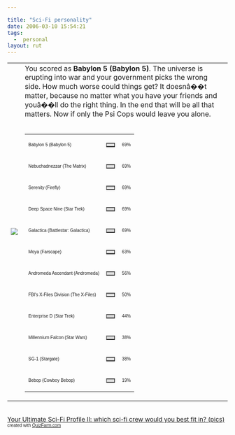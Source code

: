```yaml
---

title: "Sci-Fi personality"
date: 2006-03-10 15:54:21
tags:
  -  personal
layout: rut
---
```


<table border='0' cellpadding='5' cellspacing='0' width='600'><tr><td><img src="http://images.quizfarm.com/1133420222Babylon5.jpg" /></td><td> You scored as <b>Babylon 5 (Babylon 5)</b>. The universe is erupting into war and your government picks the wrong side.  How much worse could things get?  It doesnâ��t matter, because no matter what you have your friends and youâ��ll do the right thing.  In the end that will be all that matters.  Now if only the Psi Cops would leave you alone.<br  /><br  /><table border='0' width='300' cellspacing='0' cellpadding='0'><tr><td><p><font face='Arial' size='1'>Babylon 5 (Babylon 5)</font></p></td><td><table border='1' cellpadding='0' cellspacing='0' width='69' bgcolor='#dddddd'><tr><td></td></tr></table></td><td><font face='Arial' size='1'>69%</font></td></tr><tr><td><p><font face='Arial' size='1'>Nebuchadnezzar (The Matrix)</font></p></td><td><table border='1' cellpadding='0' cellspacing='0' width='69' bgcolor='#dddddd'><tr><td></td></tr></table></td><td><font face='Arial' size='1'>69%</font></td></tr><tr><td><p><font face='Arial' size='1'>Serenity (Firefly)</font></p></td><td><table border='1' cellpadding='0' cellspacing='0' width='69' bgcolor='#dddddd'><tr><td></td></tr></table></td><td><font face='Arial' size='1'>69%</font></td></tr><tr><td><p><font face='Arial' size='1'>Deep Space Nine (Star Trek)</font></p></td><td><table border='1' cellpadding='0' cellspacing='0' width='69' bgcolor='#dddddd'><tr><td></td></tr></table></td><td><font face='Arial' size='1'>69%</font></td></tr><tr><td><p><font face='Arial' size='1'>Galactica (Battlestar: Galactica)</font></p></td><td><table border='1' cellpadding='0' cellspacing='0' width='69' bgcolor='#dddddd'><tr><td></td></tr></table></td><td><font face='Arial' size='1'>69%</font></td></tr><tr><td><p><font face='Arial' size='1'>Moya (Farscape)</font></p></td><td><table border='1' cellpadding='0' cellspacing='0' width='63' bgcolor='#dddddd'><tr><td></td></tr></table></td><td><font face='Arial' size='1'>63%</font></td></tr><tr><td><p><font face='Arial' size='1'>Andromeda Ascendant (Andromeda)</font></p></td><td><table border='1' cellpadding='0' cellspacing='0' width='56' bgcolor='#dddddd'><tr><td></td></tr></table></td><td><font face='Arial' size='1'>56%</font></td></tr><tr><td><p><font face='Arial' size='1'>FBI&#039;s X-Files Division (The X-Files)</font></p></td><td><table border='1' cellpadding='0' cellspacing='0' width='50' bgcolor='#dddddd'><tr><td></td></tr></table></td><td><font face='Arial' size='1'>50%</font></td></tr><tr><td><p><font face='Arial' size='1'>Enterprise D (Star Trek)</font></p></td><td><table border='1' cellpadding='0' cellspacing='0' width='44' bgcolor='#dddddd'><tr><td></td></tr></table></td><td><font face='Arial' size='1'>44%</font></td></tr><tr><td><p><font face='Arial' size='1'>Millennium Falcon (Star Wars)</font></p></td><td><table border='1' cellpadding='0' cellspacing='0' width='38' bgcolor='#dddddd'><tr><td></td></tr></table></td><td><font face='Arial' size='1'>38%</font></td></tr><tr><td><p><font face='Arial' size='1'>SG-1 (Stargate)</font></p></td><td><table border='1' cellpadding='0' cellspacing='0' width='38' bgcolor='#dddddd'><tr><td></td></tr></table></td><td><font face='Arial' size='1'>38%</font></td></tr><tr><td><p><font face='Arial' size='1'>Bebop (Cowboy Bebop)</font></p></td><td><table border='1' cellpadding='0' cellspacing='0' width='19' bgcolor='#dddddd'><tr><td></td></tr></table></td><td><font face='Arial' size='1'>19%</font></td></tr></table></td></tr></table><br  /><a href='http://quizfarm.com/test.php?q_id=111863'>Your Ultimate Sci-Fi Profile II: which sci-fi crew would you best fit in? (pics)</a><br  /><font face='Arial' size='1'>created with <a href='http://quizfarm.com'>QuizFarm.com</a></font>

